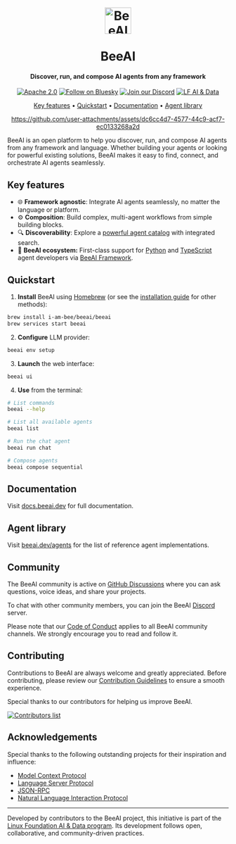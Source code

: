 <h1 align="center">
  <picture>
    <source media="(prefers-color-scheme: dark)" srcset="https://raw.githubusercontent.com/i-am-bee/beeai/master/docs/logo/beeai_logo_white.svg">
    <source media="(prefers-color-scheme: light)" srcset="https://raw.githubusercontent.com/i-am-bee/beeai/master/docs/logo/beeai_logo_black.svg">
    <img alt="BeeAI" src="https://raw.githubusercontent.com/i-am-bee/beeai/master/docs/logo/beeai_logo_black.svg" width="60"><br><br>
  </picture>
  BeeAI
</h1>

<h4 align="center">Discover, run, and compose AI agents from any framework</h4>

<div align="center">

[![Apache 2.0](https://img.shields.io/badge/Apache%202.0-License-EA7826?style=social&logo=apache)](https://github.com/i-am-bee/beeai-framework?tab=Apache-2.0-1-ov-file#readme)
[![Follow on Bluesky](https://img.shields.io/badge/Follow%20on%20Bluesky-0285FF?style=social&logo=bluesky)](https://bsky.app/profile/beeaiagents.bsky.social)
[![Join our Discord](https://img.shields.io/badge/Join%20our%20Discord-7289DA?style=social&logo=discord)](https://discord.com/invite/NradeA6ZNF)
[![LF AI & Data](https://img.shields.io/badge/LF%20AI%20%26%20Data-0094ff?style=social&logo=linuxfoundation)](https://lfaidata.foundation/projects/)

</div>

<p align="center">
    <a href="#key-features">Key features</a> •
    <a href="#quickstart">Quickstart</a> •
    <a href="#documentation">Documentation</a> •
    <a href="#agent-library">Agent library</a>
</p>

<div align="center">

https://github.com/user-attachments/assets/dc6cc4d7-4577-44c9-acf7-ec0133268a2d

</div>

BeeAI is an open platform to help you discover, run, and compose AI agents from any framework and language. Whether building your agents or looking for powerful existing solutions, BeeAI makes it easy to find, connect, and orchestrate AI agents seamlessly.

## Key features

- 🌐 **Framework agnostic**: Integrate AI agents seamlessly, no matter the language or platform.
- ⚙️ **Composition**: Build complex, multi-agent workflows from simple building blocks.
- 🔍 **Discoverability**: Explore a [powerful agent catalog](https://beeai.dev/agents) with integrated search.
- 🐝 **BeeAI ecosystem:** First-class support for [Python](https://github.com/i-am-bee/beeai-framework/tree/main/python) and [TypeScript](https://github.com/i-am-bee/beeai-framework/tree/main/typescript) agent developers via [BeeAI Framework](https://github.com/i-am-bee/beeai-framework).

## Quickstart

1. **Install** BeeAI using [Homebrew](https://brew.sh/) (or see the [installation guide](https://docs.beeai.dev/introduction/installation) for other methods):

```sh
brew install i-am-bee/beeai/beeai
brew services start beeai
```

2. **Configure** LLM provider:

```sh
beeai env setup
```

3. **Launch** the web interface:

```sh
beeai ui
```

4. **Use** from the terminal:

```sh
# List commands
beeai --help

# List all available agents
beeai list

# Run the chat agent
beeai run chat

# Compose agents
beeai compose sequential
```

## Documentation

Visit [docs.beeai.dev](https://docs.beeai.dev) for full documentation.

## Agent library

Visit [beeai.dev/agents](https://beeai.dev/agents) for the list of reference agent implementations.

## Community

The BeeAI community is active on [GitHub Discussions](https://github.com/i-am-bee/beeai/discussions) where you can ask questions, voice ideas, and share your projects.

To chat with other community members, you can join the BeeAI [Discord](https://discord.gg/AZFrp3UF5k) server.

Please note that our [Code of Conduct](./CODE_OF_CONDUCT.md) applies to all BeeAI community channels. We strongly encourage you to read and follow it.

## Contributing

Contributions to BeeAI are always welcome and greatly appreciated. Before contributing, please review our [Contribution Guidelines](./CONTRIBUTING.md) to ensure a smooth experience.

Special thanks to our contributors for helping us improve BeeAI.

<a href="https://github.com/i-am-bee/beeai/graphs/contributors">
  <img alt="Contributors list" src="https://contrib.rocks/image?repo=i-am-bee/beeai" />
</a>

## Acknowledgements

Special thanks to the following outstanding projects for their inspiration and influence:

- [Model Context Protocol](https://github.com/modelcontextprotocol)
- [Language Server Protocol](https://github.com/microsoft/language-server-protocol)
- [JSON-RPC](https://www.jsonrpc.org/)
- [Natural Language Interaction Protocol](https://github.com/nlip-project)

---

Developed by contributors to the BeeAI project, this initiative is part of the [Linux Foundation AI & Data program](https://lfaidata.foundation/projects/). Its development follows open, collaborative, and community-driven practices.
